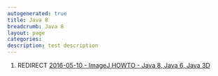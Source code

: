 ```yaml
---
autogenerated: true
title: Java 8
breadcrumb: Java 8
layout: page
categories: 
description: test description
---
```


1.  REDIRECT [2016-05-10 - ImageJ HOWTO - Java 8, Java 6, Java 3D](2016-05-10_-_ImageJ_HOWTO_-_Java_8,_Java_6,_Java_3D)
